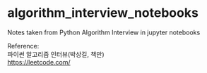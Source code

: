 # algorithm_interview_notebooks
Notes taken from Python Algorithm Interview in jupyter notebooks

Reference:  
파이썬 알고리즘 인터뷰(박상길, 책만)  
https://leetcode.com/
